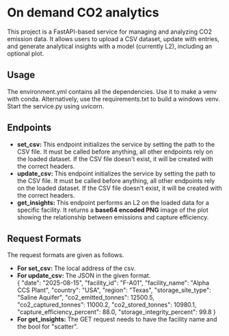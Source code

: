 <h1>On demand CO2 analytics</h1>
This project is a FastAPI-based service for managing and analyzing CO2 emission data. 
It allows users to upload a CSV dataset, update with entries, and generate analytical insights with a model (currently L2), 
including an optional plot.

<h2>Usage</h2>
The environment.yml contains all the dependencies. Use it to make a venv with conda.
Alternatively, use the requirements.txt to build a windows venv.
Start the service.py using uvicorn.

<h2>Endpoints</h2>
<ul>
  <li><b>set_csv: </b>This endpoint initializes the service by setting the path to the CSV file. It must be called before anything, 
    all other endpoints rely on the loaded dataset. If the CSV file doesn't exist, it will be created with the correct headers.</li>
  
  <li><b>update_csv: </b>This endpoint initializes the service by setting the path to the CSV file. It must be called before anything, 
    all other endpoints rely on the loaded dataset. If the CSV file doesn't exist, it will be created with the correct headers.</li>
    
  <li><b>get_insights: </b>This endpoint performs an L2 on the loaded data for a specific facility. 
    It returns a <b>base64 encoded PNG</b> image of the plot showing the relationship between emissions and capture efficiency.</li>
</ul>

<h2>Request Formats</h2>
The request formats are given as follows.
<ul>
  <li><b>For set_csv: </b> The local address of the csv.</li>
  <li><b>For update_csv: </b> The JSON in the given format.<br> 
{
  "date": "2025-08-15",
  "facility_id": "F-A01",
  "facility_name": "Alpha CCS Plant",
  "country": "USA",
  "region": "Texas",
  "storage_site_type": "Saline Aquifer",
  "co2_emitted_tonnes": 12500.5,
  "co2_captured_tonnes": 11000.2,
  "co2_stored_tonnes": 10980.1,
  "capture_efficiency_percent": 88.0,
  "storage_integrity_percent": 99.8
                                      }</li>
  <li><b>For get_insights: </b>The GET request needs to have the facility name and the bool for "scatter".<br> 
</ul>
